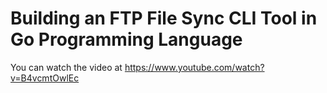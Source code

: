 # Building an FTP File Sync CLI Tool in Go Programming Language

You can watch the video at https://www.youtube.com/watch?v=B4vcmtOwlEc
